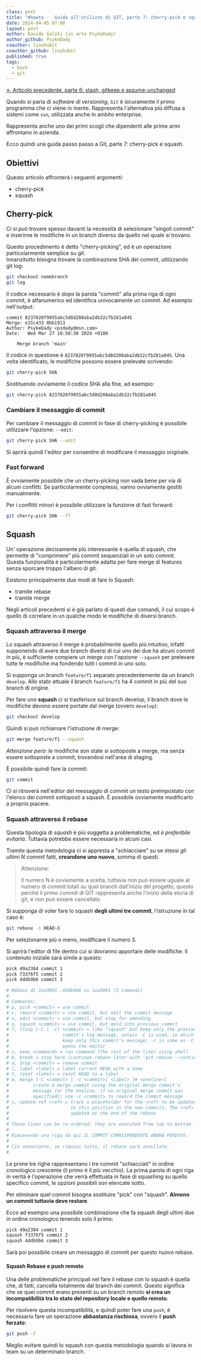 ```yaml
---
class: post
title: "#howto -  Guida all'utilizzo di GIT, parte 7: cherry-pick e squash."
date: 2024-04-05 07:00
layout: post
author: Davide Galati (in arte PsykeDady)
author_github: PsykeDady
coauthor: linuhubit
coauthor_github: linuhubit
published: true
tags:
  - bash
  - git
---
```


[&larr; Articolo precedente, parte 6: stash, gitkeep e assume-unchanged](https://linuxhub.it/articles/howto-git-pt6/)  

Quando si parla di *software di versioning*, `Git` è sicuramente il primo programma che ci viene in mente. Rappresenta l'alternativa più diffusa a sistemi come `svn`, utilizzata anche in ambito enterprise.

Rappresenta anche uno dei primi scogli che dipendenti alle prime armi affrontano in azienda.

Ecco quindi una guida passo passo a Git, parte 7: cherry-pick e squash.

## Obiettivi

Questo articolo affronterà i seguenti argomenti:

- cherry-pick
- squash

## Cherry-pick

Ci si può trovare spesso davanti la necessità di selezionare "singoli commit" e inserirne le modifiche in un branch diverso da quello nel quale si trovano.

Questo procedimento è detto "cherry-picking", ed è un operazione particolarmente semplice su git.  
Innanzitutto bisogna trovare la combinazione SHA del commit, utilizzando git log:

```bash
git checkout nomebranch
git log
```

Il codice necessario è dopo la parola "commit" alla prima riga di ogni commit, è alfanumerico ed identifica univocamente un commit. Ad esempio nell'output:

```plain
commit 8237820f9955abc5d8d208aba2db32cfb281a045
Merge: e31c433 0bb1913
Author: PsykeDady <psdady@msn.com>
Date:   Wed Mar 27 18:58:30 2024 +0100

    Merge branch 'main'
```

Il codice in questione è `8237820f9955abc5d8d208aba2db32cfb281a045`. Una volta identificato, le modifiche possono essere prelevate scrivendo:

```bash
git cherry-pick SHA
```

Sostituendo ovviamente il codice SHA alla fine, ad esempio:

```bash
git cherry-pick 8237820f9955abc5d8d208aba2db32cfb281a045
```

### Cambiare il messaggio di commit

Per cambiare il messaggio di commit in fase di cherry-picking è possibile utilizzare l'opzione: `--edit`:

```bash
git cherry-pick SHA --edit
```

Si aprirà quindi l'editor per consentire di modificare il messaggio originale.

### Fast forward

È ovviamente possibile che un cherry-picking non vada bene per via di alcuni conflitti. Se particolarmente complessi, vanno ovviamente gestiti manualmente.

Per i conflitti minori è possibile utilizzare la funzione di fast forward:

```bash
git cherry-pick SHA --ff
```

## Squash

Un' operazione decisamente più interessante è quella di squash, che permette di "comprimere" più commit sequenziali in un solo commit.  
Questa funzionalità è particolarmente adatta per fare merge di features senza sporcare troppo l'albero di git.

Esistono principalmente due modi di fare lo Squash:

- tramite rebase
- tramite merge

Negli articoli precedenti si è già parlato di questi due comandi, il cui scopo è quello di correlare in un qualche modo le modifiche di diversi branch.

### Squash attraverso il merge

Lo squash attraverso il merge è probabilmente quello più intuitivo, infatti supponendo di avere due branch diversi di cui uno dei due ha alcuni commit in più, è sufficiente compiere un merge con l'opzione `--squash` per prelevare tutte le modifiche ma fondendo tutti i commit in uno solo.

Si supponga un branch `feature/f1` separato precedentemente da un branch `develop`. Allo stato attuale il branch `feature/f1` ha 4 commit in più del suo branch di origine.

Per fare uno **squash** ci si trasferisce sul branch develop, il branch dove le modifiche devono essere portate dal merge (ovvero `develop`):

```bash
git checkout develop
```

Quindi si può richiamare l'istruzione di merge:

```bash
git merge feature/f1 --squash
```

*Attenzione però*: le modifiche son state si sottoposte a merge, ma senza essere sottoposte a commit, trovandosi nell'area di staging.

È possibile quindi fare la commit:

```bash
git commit
```

Ci si ritroverà nell'editor del messaggio di commit un testo preimpostato con l'elenco dei commit sottoposti a squash. È possibile ovviamente modificarlo a proprio piacere.

### Squash attraverso il rebase

Questa tipologia di *squash* è più soggetta a problematiche, ed *è preferibile evitarla*. Tuttavia potrebbe essere necessaria in alcuni casi.

Tramite questa metodologia ci si appresta a "schiacciare" su se stessi *gli ultimi N commit* fatti, **creandone uno nuovo**, somma di questi.

> Attenzione:  
> 
> Il numero N è ovviamente a scelta, tuttavia non può essere uguale al numero di commit totali su quel branch dall'inizio del progetto, questo perché il primo commit di GIT rappresenta anche l'inizio della storia di git, e non può essere cancellato.

Si supponga di voler fare lo squash **degli ultimi tre commit**, l'istruzione in tal caso è:

```bash
git rebase -i HEAD~3 
```

Per selezionarne più o meno, modificare il numero 3.  

Si aprirà l'editor di file dentro cui si dovranno apportare delle modifiche. Il contenuto iniziale sarà simile a questo:

```bash
pick 49a2384 commit 1
pick f3376f5 commit 2
pick 4ddb9b6 commit 3

# Rebase di 1ea3091..4ddb9b6 su 1ea3091 (3 comandi)
#
# Commands:
# p, pick <commit> = use commit
# r, reword <commit> = use commit, but edit the commit message
# e, edit <commit> = use commit, but stop for amending
# s, squash <commit> = use commit, but meld into previous commit
# f, fixup [-C | -c] <commit> = like "squash" but keep only the previous
#                    commit's log message, unless -C is used, in which case
#                    keep only this commit's message; -c is same as -C but
#                    opens the editor
# x, exec <command> = run command (the rest of the line) using shell
# b, break = stop here (continue rebase later with 'git rebase --continue')
# d, drop <commit> = remove commit
# l, label <label> = label current HEAD with a name
# t, reset <label> = reset HEAD to a label
# m, merge [-C <commit> | -c <commit>] <label> [# <oneline>]
#         create a merge commit using the original merge commit's
#         message (or the oneline, if no original merge commit was
#         specified); use -c <commit> to reword the commit message
# u, update-ref <ref> = track a placeholder for the <ref> to be updated
#                       to this position in the new commits. The <ref> is
#                       updated at the end of the rebase
#
# These lines can be re-ordered; they are executed from top to bottom.
#
# Rimuovendo una riga da qui IL COMMIT CORRISPONDENTE ANDRÀ PERDUTO.
#
# Ciò nonostante, se rimuovi tutto, il rebase sarà annullato.
#
```

Le prime tre righe rappresentano i tre commit "schiacciati" in ordine cronologico crescente (il primo è il più vecchio). La prima parola di ogni riga in verità è l'operazione che verrà effettuata in fase di squashing su quello specifico commit, le opzioni possibili son elencate sotto.

Per eliminare quel commit bisogna sostituire "pick" con "squash". **Almeno un commit tuttavia deve restare**.  

Ecco ad esempio una possibile combinazione che fa squash degli ultimi due in ordine cronologico tenendo solo il primo:

```bash
pick 49a2384 commit 1
squash f3376f5 commit 2
squash 4ddb9b6 commit 3
```

Sarà poi possibile creare un messaggio di commit per questo nuovo rebase.

#### Squash Rebase e push remoto

Una delle problematiche principali nel fare il rebase con lo squash è quella che, di fatti, cancella totalmente dal branch dei commit. Questo significa che se quei commit erano presenti su un branch remoto **si crea un incompatibilità tra lo stato del repository locale e quello remoto**.

Per risolvere questa incompatibilità, e quindi poter fare una `push`, è necessario fare un operazione **abbastanza rischiosa**, ovvero il **push forzato**:

```bash
git push -f
```

Meglio evitare quindi lo squash con questa metodologia quando si lavora in team su un determinato branch.
